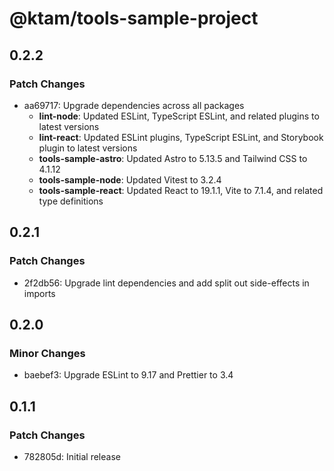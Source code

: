# @ktam/tools-sample-project

## 0.2.2

### Patch Changes

- aa69717: Upgrade dependencies across all packages
  - **lint-node**: Updated ESLint, TypeScript ESLint, and related plugins to latest versions
  - **lint-react**: Updated ESLint plugins, TypeScript ESLint, and Storybook plugin to latest versions
  - **tools-sample-astro**: Updated Astro to 5.13.5 and Tailwind CSS to 4.1.12
  - **tools-sample-node**: Updated Vitest to 3.2.4
  - **tools-sample-react**: Updated React to 19.1.1, Vite to 7.1.4, and related type definitions

## 0.2.1

### Patch Changes

- 2f2db56: Upgrade lint dependencies and add split out side-effects in imports

## 0.2.0

### Minor Changes

- baebef3: Upgrade ESLint to 9.17 and Prettier to 3.4

## 0.1.1

### Patch Changes

- 782805d: Initial release
